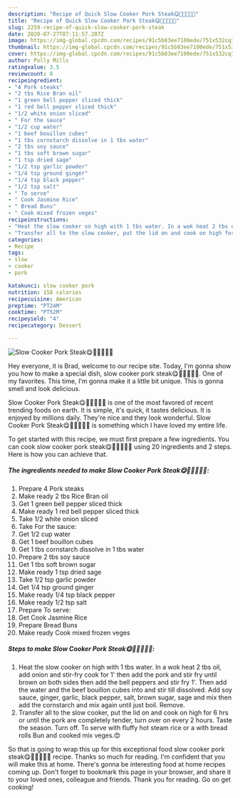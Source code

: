 ```yaml
---
description: "Recipe of Quick Slow Cooker Pork Steak😋🐖🐄🍞🍾🍷"
title: "Recipe of Quick Slow Cooker Pork Steak😋🐖🐄🍞🍾🍷"
slug: 2259-recipe-of-quick-slow-cooker-pork-steak
date: 2020-07-27T07:11:57.287Z
image: https://img-global.cpcdn.com/recipes/91c5b83ee7100ede/751x532cq70/slow-cooker-pork-steak😋🐖🐄🍞🍾🍷-recipe-main-photo.jpg
thumbnail: https://img-global.cpcdn.com/recipes/91c5b83ee7100ede/751x532cq70/slow-cooker-pork-steak😋🐖🐄🍞🍾🍷-recipe-main-photo.jpg
cover: https://img-global.cpcdn.com/recipes/91c5b83ee7100ede/751x532cq70/slow-cooker-pork-steak😋🐖🐄🍞🍾🍷-recipe-main-photo.jpg
author: Polly Mills
ratingvalue: 3.5
reviewcount: 8
recipeingredient:
- "4 Pork steaks"
- "2 tbs Rice Bran oil"
- "1 green bell pepper sliced thick"
- "1 red bell pepper sliced thick"
- "1/2 white onion sliced"
- " For the sauce"
- "1/2 cup water"
- "1 beef bouillon cubes"
- "1 tbs cornstarch dissolve in 1 tbs water"
- "2 tbs soy sauce"
- "1 tbs soft brown sugar"
- "1 tsp dried sage"
- "1/2 tsp garlic powder"
- "1/4 tsp ground ginger"
- "1/4 tsp black pepper"
- "1/2 tsp salt"
- " To serve"
- " Cook Jasmine Rice"
- " Bread Buns"
- " Cook mixed frozen veges"
recipeinstructions:
- "Heat the slow cooker on high with 1 tbs water. In a wok heat 2 tbs oil, add onion and stir-fry cook for 1&#39; then add the pork and stir fry until brown on both sides then add the bell peppers and stir fry 1&#39;. Then add the water and the beef bouillon cubes into and stir till dissolved. Add soy sauce, ginger, garlic, black pepper, salt, brown sugar, sage and mix then add the cornstarch and mix again until just boil. Remove."
- "Transfer all to the slow cooker, put the lid on and cook on high for 6 hrs or until the pork are completely tender, turn over on every 2 hours. Taste the season. Turn off. To serve with fluffy hot steam rice or a with bread rolls Bun and cooked mix veges.😍"
categories:
- Recipe
tags:
- slow
- cooker
- pork

katakunci: slow cooker pork 
nutrition: 158 calories
recipecuisine: American
preptime: "PT24M"
cooktime: "PT52M"
recipeyield: "4"
recipecategory: Dessert

---
```



![Slow Cooker Pork Steak😋🐖🐄🍞🍾🍷](https://img-global.cpcdn.com/recipes/91c5b83ee7100ede/751x532cq70/slow-cooker-pork-steak😋🐖🐄🍞🍾🍷-recipe-main-photo.jpg)

Hey everyone, it is Brad, welcome to our recipe site. Today, I'm gonna show you how to make a special dish, slow cooker pork steak😋🐖🐄🍞🍾🍷. One of my favorites. This time, I'm gonna make it a little bit unique. This is gonna smell and look delicious.



Slow Cooker Pork Steak😋🐖🐄🍞🍾🍷 is one of the most favored of recent trending foods on earth. It is simple, it's quick, it tastes delicious. It is enjoyed by millions daily. They're nice and they look wonderful. Slow Cooker Pork Steak😋🐖🐄🍞🍾🍷 is something which I have loved my entire life.


To get started with this recipe, we must first prepare a few ingredients. You can cook slow cooker pork steak😋🐖🐄🍞🍾🍷 using 20 ingredients and 2 steps. Here is how you can achieve that.

<!--inarticleads1-->

##### The ingredients needed to make Slow Cooker Pork Steak😋🐖🐄🍞🍾🍷:

1. Prepare 4 Pork steaks
1. Make ready 2 tbs Rice Bran oil
1. Get 1 green bell pepper sliced thick
1. Make ready 1 red bell pepper sliced thick
1. Take 1/2 white onion sliced
1. Take  For the sauce:
1. Get 1/2 cup water
1. Get 1 beef bouillon cubes
1. Get 1 tbs cornstarch dissolve in 1 tbs water
1. Prepare 2 tbs soy sauce
1. Get 1 tbs soft brown sugar
1. Make ready 1 tsp dried sage
1. Take 1/2 tsp garlic powder
1. Get 1/4 tsp ground ginger
1. Make ready 1/4 tsp black pepper
1. Make ready 1/2 tsp salt
1. Prepare  To serve:
1. Get  Cook Jasmine Rice
1. Prepare  Bread Buns
1. Make ready  Cook mixed frozen veges




<!--inarticleads2-->

##### Steps to make Slow Cooker Pork Steak😋🐖🐄🍞🍾🍷:

1. Heat the slow cooker on high with 1 tbs water. In a wok heat 2 tbs oil, add onion and stir-fry cook for 1&#39; then add the pork and stir fry until brown on both sides then add the bell peppers and stir fry 1&#39;. Then add the water and the beef bouillon cubes into and stir till dissolved. Add soy sauce, ginger, garlic, black pepper, salt, brown sugar, sage and mix then add the cornstarch and mix again until just boil. Remove.
1. Transfer all to the slow cooker, put the lid on and cook on high for 6 hrs or until the pork are completely tender, turn over on every 2 hours. Taste the season. Turn off. To serve with fluffy hot steam rice or a with bread rolls Bun and cooked mix veges.😍




So that is going to wrap this up for this exceptional food slow cooker pork steak😋🐖🐄🍞🍾🍷 recipe. Thanks so much for reading. I'm confident that you will make this at home. There's gonna be interesting food at home recipes coming up. Don't forget to bookmark this page in your browser, and share it to your loved ones, colleague and friends. Thank you for reading. Go on get cooking!
